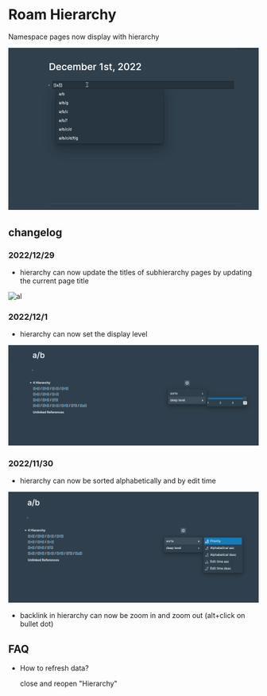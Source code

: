 # Roam Hierarchy 

Namespace pages now display with hierarchy

![](https://github.com/dive2Pro/roam-hierarchy/blob/main/images/bb2.gif)

## changelog

### 2022/12/29

- hierarchy can now update the titles of subhierarchy pages by updating the current page title

![al](https://user-images.githubusercontent.com/23192045/209928883-df044963-732b-4344-9bf4-c703fb8b0cb1.gif)


### 2022/12/1

- hierarchy can now set the display level

![](https://github.com/dive2Pro/roam-hierarchy/blob/main/images/SCR-20221201-oxu.png)


### 2022/11/30

- hierarchy can now be sorted  alphabetically  and by edit time

![](https://github.com/dive2Pro/roam-hierarchy/blob/main/images/SCR-20221201-oxq.png)


- backlink in hierarchy can now be zoom in and zoom out (alt+click on bullet dot)



## FAQ

- How to refresh data?
  
  close and reopen "Hierarchy"


